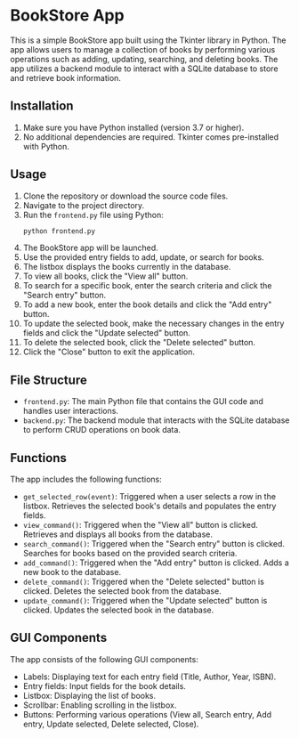 
# BookStore App

This is a simple BookStore app built using the Tkinter library in Python. The app allows users to manage a collection of books by performing various operations such as adding, updating, searching, and deleting books. The app utilizes a backend module to interact with a SQLite database to store and retrieve book information.

## Installation

1. Make sure you have Python installed (version 3.7 or higher).
2. No additional dependencies are required. Tkinter comes pre-installed with Python.

## Usage

1. Clone the repository or download the source code files.
2. Navigate to the project directory.
3. Run the `frontend.py` file using Python:
   ```python
   python frontend.py

4. The BookStore app will be launched.
5. Use the provided entry fields to add, update, or search for books.
6. The listbox displays the books currently in the database.
7. To view all books, click the "View all" button.
8. To search for a specific book, enter the search criteria and click the "Search entry" button.
9. To add a new book, enter the book details and click the "Add entry" button.
10. To update the selected book, make the necessary changes in the entry fields and click the "Update selected" button.
11. To delete the selected book, click the "Delete selected" button.
12. Click the "Close" button to exit the application.

## File Structure

- `frontend.py`: The main Python file that contains the GUI code and handles user interactions.
- `backend.py`: The backend module that interacts with the SQLite database to perform CRUD operations on book data.

## Functions

The app includes the following functions:

- `get_selected_row(event)`: Triggered when a user selects a row in the listbox. Retrieves the selected book's details and populates the entry fields.
- `view_command()`: Triggered when the "View all" button is clicked. Retrieves and displays all books from the database.
- `search_command()`: Triggered when the "Search entry" button is clicked. Searches for books based on the provided search criteria.
- `add_command()`: Triggered when the "Add entry" button is clicked. Adds a new book to the database.
- `delete_command()`: Triggered when the "Delete selected" button is clicked. Deletes the selected book from the database.
- `update_command()`: Triggered when the "Update selected" button is clicked. Updates the selected book in the database.

## GUI Components

The app consists of the following GUI components:

- Labels: Displaying text for each entry field (Title, Author, Year, ISBN).
- Entry fields: Input fields for the book details.
- Listbox: Displaying the list of books.
- Scrollbar: Enabling scrolling in the listbox.
- Buttons: Performing various operations (View all, Search entry, Add entry, Update selected, Delete selected, Close).
